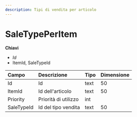 ```yaml
---
description: Tipi di vendita per articolo
---
```


# SaleTypePerItem

**Chiavi**

* _Id_
* ItemId, SaleTypeId

| Campo | Descrizione | Tipo | Dimensione |
| :--- | :--- | :--- | :--- |
| Id | Id | text | 50 |
| ItemId | Id dell'articolo | text | 50 |
| Priority | Priorità di utilizzo | int |  |
| SaleTypeId | Id del tipo vendita | text | 50 |

